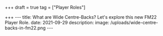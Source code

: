 +++
draft = true
tag = ["Player Roles"]

+++
    ---
    title: What are Wide Centre-Backs? Let's explore this new FM22 Player Role.
    date: 2021-09-29
    description: 
    image: /uploads/wide-centre-backs-in-fm22.png
    ---
